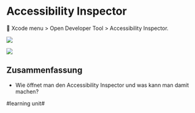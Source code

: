 # Accessibility Inspector
🔎
Xcode menu \> Open Developer Tool \> Accessibility Inspector. 

![][image-1]

![][image-2]

## Zusammenfassung
- Wie öffnet man den Accessibility Inspector und was kann man damit machen?

[image-1]:	assets/Bildschirm%C2%ADfoto%202023-02-23%20um%2019.28.54.png
[image-2]:	assets/Bildschirm%C2%ADfoto%202023-02-23%20um%2019.30.21.png

#learning unit#